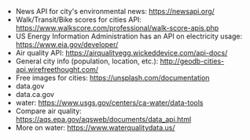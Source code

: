 
* News API for city's environmental news: https://newsapi.org/
* Walk/Transit/Bike scores for cities API: https://www.walkscore.com/professional/walk-score-apis.php
* US Energy Information Administration has an API on electricity usage: https://www.eia.gov/developer/
* Air quality API: https://airqualityegg.wickeddevice.com/api-docs/
* General city info (population, location, etc.): http://geodb-cities-api.wirefreethought.com/
* Free images for cities: https://unsplash.com/documentation
* data.gov
* data.ca.gov
* water: https://www.usgs.gov/centers/ca-water/data-tools
* Compare air quality: https://aqs.epa.gov/aqsweb/documents/data_api.html
* More on water: https://www.waterqualitydata.us/
